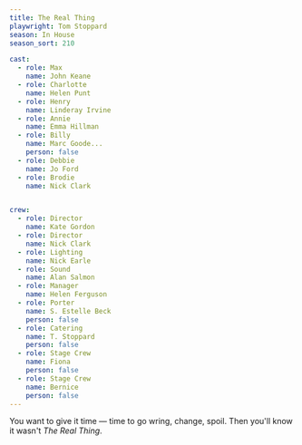 ```yaml
---
title: The Real Thing
playwright: Tom Stoppard
season: In House
season_sort: 210

cast:
  - role: Max
    name: John Keane
  - role: Charlotte
    name: Helen Punt
  - role: Henry
    name: Linderay Irvine
  - role: Annie
    name: Emma Hillman
  - role: Billy
    name: Marc Goode...
    person: false
  - role: Debbie
    name: Jo Ford
  - role: Brodie
    name: Nick Clark


crew:
  - role: Director
    name: Kate Gordon
  - role: Director
    name: Nick Clark
  - role: Lighting
    name: Nick Earle
  - role: Sound
    name: Alan Salmon
  - role: Manager
    name: Helen Ferguson
  - role: Porter
    name: S. Estelle Beck
    person: false
  - role: Catering
    name: T. Stoppard
    person: false
  - role: Stage Crew
    name: Fiona
    person: false
  - role: Stage Crew
    name: Bernice
    person: false
---
```


You want to give it time — time to go wring, change, spoil. Then you'll know it wasn't _The Real Thing_.
